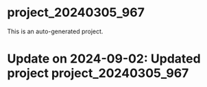 # project_20240305_967

This is an auto-generated project.

# Update on 2024-09-02: Updated project project_20240305_967
